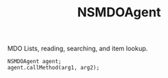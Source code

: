 ﻿---
uid: crmscript_ref_NSMDOAgent
title: NSMDOAgent
intellisense: Void.NSMDOAgent
keywords: NSMDOAgent
so.topic: reference
---

MDO Lists, reading, searching, and item lookup.

```crmscript
NSMDOAgent agent;
agent.callMethod(arg1, arg2);
```
